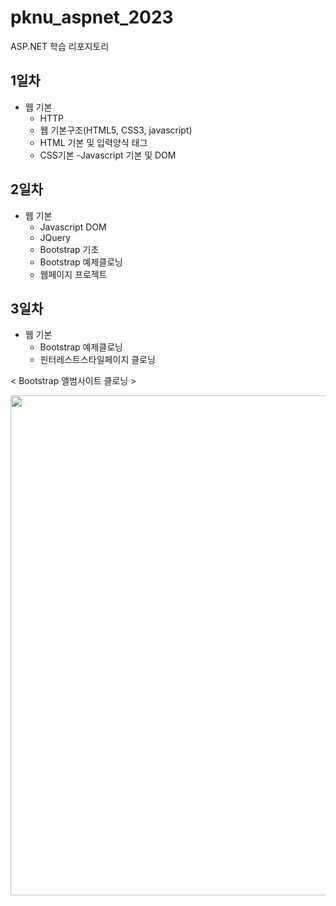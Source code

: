 # pknu_aspnet_2023
ASP.NET 학습 리포지토리

## 1일차
- 웹 기본
	- HTTP
	- 웹 기본구조(HTML5, CSS3, javascript)
	- HTML 기본 및 입력양식 태그
	- CSS기본
	-Javascript 기본 및 DOM
	
## 2일차
- 웹 기본
	- Javascript DOM
	- JQuery
	- Bootstrap 기초
	- Bootstrap 예제클로닝
	- 웹페이지 프로젝트
	
## 3일차
- 웹 기본
	- Bootstrap 예제클로닝
	- 핀터레스트스타일페이지 클로닝
	
< Bootstrap 앨범사이트 클로닝 >

<img src="https://github.com/SoYoungHW/pknu_aspnet_2023/blob/main/images/bootstrap.gif" width="800">

